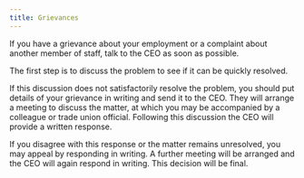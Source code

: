 ```yaml
---
title: Grievances
---
```


If you have a grievance about your employment or a complaint about another
member of staff, talk to the CEO as soon as possible.

The first step is to discuss the problem to see if it can be quickly resolved.

If this discussion does not satisfactorily resolve the problem, you should put
details of your grievance in writing and send it to the CEO. They will arrange a
meeting to discuss the matter, at which you may be accompanied by a colleague or
trade union official. Following this discussion the CEO will provide a written
response.

If you disagree with this response or the matter remains unresolved, you may
appeal by responding in writing. A further meeting will be arranged and the CEO
will again respond in writing. This decision will be final.
